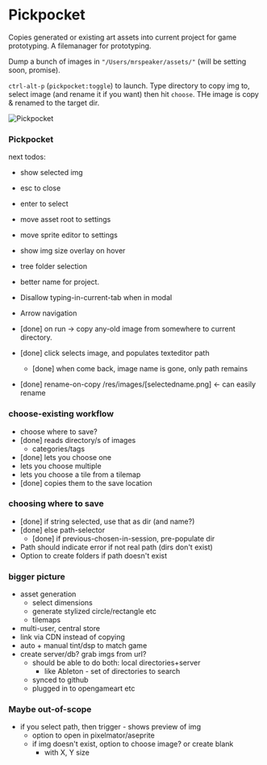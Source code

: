 # Pickpocket

Copies generated or existing art assets into current project for game prototyping. A filemanager for prototyping.

Dump a bunch of images in `"/Users/mrspeaker/assets/"` (will be setting soon, promise).

`ctrl-alt-p` (`pickpocket:toggle`) to launch. Type directory to copy img to, select image (and rename it if you want) then hit `choose`. THe image is copy & renamed to the target dir.

![Pickpocket](https://f.cloud.github.com/assets/69169/2290250/c35d867a-a017-11e3-86be-cd7c5bf3ff9b.gif)

### Pickpocket

next todos:
  * show selected img
  * esc to close
  * enter to select
  * move asset root to settings
  * move sprite editor to settings
  * show img size overlay on hover
  * tree folder selection
  * better name for project.
  * Disallow typing-in-current-tab when in modal
  * Arrow navigation

  * [done] on run -> copy any-old image from somewhere to current directory.
  * [done] click selects image, and populates texteditor path
    * [done] when come back, image name is gone, only path remains
  * [done] rename-on-copy    /res/images/[selectedname.png] <- can easily rename

### choose-existing workflow
  * choose where to save?
  * [done] reads directory/s of images
    * categories/tags
  * [done] lets you choose one
  * lets you choose multiple
  * lets you choose a tile from a tilemap
  * [done] copies them to the save location

### choosing where to save
  * [done] if string selected, use that as dir (and name?)
  * [done] else path-selector
    * [done] if previous-chosen-in-session, pre-populate dir
  * Path should indicate error if not real path (dirs don't exist)
  * Option to create folders if path doesn't exist

### bigger picture
  * asset generation
    * select dimensions
    * generate stylized circle/rectangle etc
    * tilemaps
  * multi-user, central store
  * link via CDN instead of copying
  * auto + manual tint/dsp to match game
  * create server/db? grab imgs from url?
    * should be able to do both: local directories+server
      * like Ableton - set of directories to search
    * synced to github
    * plugged in to opengameart etc

### Maybe out-of-scope
  * if you select path, then trigger - shows preview of img
    * option to open in pixelmator/aseprite
    * if img doesn't exist, option to choose image? or create blank
      * with X, Y size
